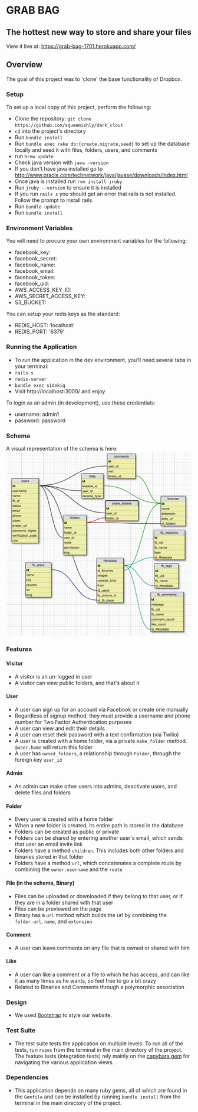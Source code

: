 # GRAB BAG
## The hottest new way to store and share your files

View it live at: https://grab-bag-1701.herokuapp.com/

## Overview

The goal of this project was to 'clone' the base functionality of Dropbox.

### Setup

To set up a local copy of this project, perform the following:

* Clone the repository: `git clone https://github.com/squeemishly/dark_clout`
* `cd` into the project's directory
* Run `bundle install`
* Run `bundle exec rake db:{create,migrate,seed}` to set up the database locally and seed it with files, folders, users, and comments
* run `brew update`
* Check java version with `java -version`
* If you don't have java installed go to http://www.oracle.com/technetwork/java/javase/downloads/index.html
* Once java is installed run `rvm install jruby`
* Run `jruby --version` to ensure it is installed
* If you run `rails s` you should get an error that rails is not installed. Follow the prompt to install rails.
* Run `bundle update`
* Run `bundle install`

### Environment Variables
You will need to procure your own environment variables for the following:
* facebook_key:
* facebook_secret:
* facebook_name:
* facebook_email:
* facebook_token:
* facebook_uid:
* AWS_ACCESS_KEY_ID:
* AWS_SECRET_ACCESS_KEY:
* S3_BUCKET:

You can setup your redis keys as the standard:
* REDIS_HOST: 'localhost'
* REDIS_PORT: '6379'



### Running the Application

* To run the application in the dev environment, you'll need several tabs in your terminal:
* `rails s`
* `redis-server`
* `bundle exec sidekiq`
* Visit http://localhost:3000/ and enjoy

To login as an admin (in development), use these credentials:
* username: admin1
* password: password


### Schema

A visual representation of the schema is here:
![schema pic](app/assets/images/30_july_schema.png?raw=true)


### Features

#### Visitor
 * A visitor is an un-logged in user
 * A visitor can view public folders, and that's about it

#### User
 * A user can sign up for an account via Facebook or create one manually
 * Regardless of signup method, they must provide a username and phone number for Two Factor Authentication purposes
 * A user can view and edit their details
 * A user can reset their password with a text confirmation (via Twilio)
 * A user is created with a home folder, via a private `make_folder` method. `@user.home` will return this folder
 * A user has `owned_folders`, a relationship through `Folder`, through the foreign key `user_id`

#### Admin
 * An admin can make other users into admins, deactivate users, and delete files and folders

#### Folder
 * Every user is created with a home folder
 * When a new folder is created, its entire path is stored in the database
 * Folders can be created as public or private
 * Folders can be shared by entering another user's email, which sends that user an email invite link
 * Folders have a method `children`. This includes both other folders and binaries stored in that folder
 * Folders have a method `url`, which concatenates a complete route by combining the `owner.username` and the `route`

#### File (in the schema, Binary)
 * Files can be uploaded or downloaded if they belong to that user, or if they are in a folder shared with that user
 * Files can be previewed on the page
 * Binary has a `url` method which builds the url by combining the `folder.url`, `name`, and `extension`

#### Comment
 * A user can leave comments on any file that is owned or shared with him

#### Like
 * A user can like a comment or a file to which he has access, and can like it as many times as he wants, so feel free to go a bit crazy
 * Related to Binaries and Comments through a polymorphic association

### Design
* We used [Bootstrap](http://getbootstrap.com/) to style our website.

### Test Suite

* The test suite tests the application on multiple levels. To run all of the tests, run `rspec` from the terminal in the main directory of the project. The feature tests (integration tests) rely mainly on the [capybara gem](https://github.com/jnicklas/capybara) for navigating the various application views.

### Dependencies

* This application depends on many ruby gems, all of which are found in the `Gemfile` and can be installed by running `bundle install` from the terminal in the main directory of the project.
